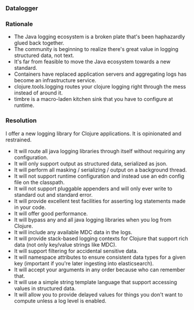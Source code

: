 ### Datalogger


### Rationale


- The Java logging ecosystem is a broken plate that's been haphazardly glued back together.
- The community is beginning to realize there's great value in logging structured data, not text.
- It's far from feasible to move the Java ecosystem towards a new standard. 
- Containers have replaced application servers and aggregating logs has become an infrastructure service.
- clojure.tools.logging routes your clojure logging right through the mess instead of around it.
- timbre is a macro-laden kitchen sink that you have to configure at runtime.


### Resolution

I offer a new logging library for Clojure applications. It is opinionated and restrained.

- It will route all java logging libraries through itself without requiring any configuration.
- It will only support output as structured data, serialized as json.
- It will perform all masking / serializing / output on a background thread.
- It will not support runtime configuration and instead use an edn config file on the classpath. 
- It will not support pluggable appenders and will only ever write to standard out and standard error.
- It will provide excellent test facilities for asserting log statements made in your code.
- It will offer good performance. 
- It will bypass any and all java logging libraries when you log from Clojure. 
- It will include any available MDC data in the logs. 
- It will provide stack-based logging contexts for Clojure that support rich data (not only key/value strings like MDC).
- It will support filtering for accidental sensitive data.
- It will namespace attributes to ensure consistent data types for a given key (important if you're later ingesting into elasticsearch).
- It will accept your arguments in any order because who can remember that.
- It will use a simple string template language that support accessing values in structured data.
- It will allow you to provide delayed values for things you don't want to compute unless a log level is enabled.
